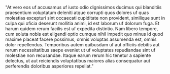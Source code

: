 "At vero eos uf accusamus uf iusto odio dignissimos ducimus qui blanditiis praesentium voluptatum deleniti atque corrupti quos 
dolores uf quas molestias excepturi sint occaecati cupiditate non provident, similique sunt in culpa qui oficia deserunt mollitia 
animi, id est laborum uf dolorum fuga. Et harum quidem rerum facilis est uf expedita distintio. Nam libero tempore, cum soluta 
nobis est eligendi optio cumque nihil impedit quo minus id quod maxime placeat facere possimus, omnis voluptas assumenda est, 
omnis dolor repellendus. Temporibus autem quibusdam uf aut officiis debitis aut rerum necessitatibus saepe eveniet ut uf 
voluptates repudiandae sint uf molestiae non recusandae. Itaque earum rerum hic tenetur a sapiente delectus, ut aut reiciendis 
voluptatibus maiores alias consequatur aut perferendis doloribus asperiores repellat."                          
